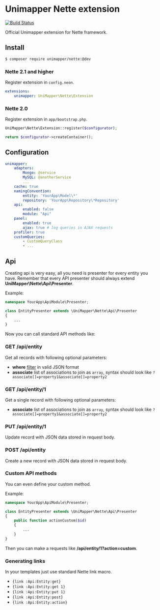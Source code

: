 Unimapper Nette extension
=========================

[![Build Status](https://secure.travis-ci.org/unimapper/nette.png?branch=master)](http://travis-ci.org/unimapper/nette)

Official Unimapper extension for Nette framework.

## Install

```sh
$ composer require unimapper/nette:@dev
```

### Nette 2.1 and higher

Register extension in `config.neon`.

```yml
extensions:
    unimapper: UniMapper\Nette\Extension
```

### Nette 2.0

Register extension in `app/bootstrap.php`.

```php
UniMapper\Nette\Extension::register($configurator);

return $configurator->createContainer();
```

## Configuration

```yml
unimapper:
    adapters:
        Mongo: @service
        MySQL: @anotherService
        ...
    cache: true
    namingConvention:
        entity: 'YourApp\Model\*'
        repository: 'YourApp\Repository\*Repository'
    api:
        enabled: false
        module: "Api"
    panel:
        enabled: true
        ajax: true # log queries in AJAX requests
    profiler: true
    customQueries:
        - CustomQueryClass
        - ...
```

## Api

Creating api is very easy, all you need is presenter for every entity you have. Remember that every API presenter should always extend **UniMapper\Nette\Api\Presenter**.

Example:
```php
namespace YourApp\ApiModule\Presenter;

class EntityPresenter extends \UniMapper\Nette\Api\Presenter
{
    ...
}
```

Now you can call standard API methods like:
### GET /api/entity
Get all records with following optional parameters:
- **where** [filter](http://unimapper.github.io/docs/reference/repository/#filtering-data) in valid JSON format
- **associate** list of associations to join as `array`, syntax should look like `?associate[]=property1&associate[]=property2`

### GET /api/entity/1
Get a single record with following optional parameters:
- **associate** list of associations to join as `array`, syntax should look like `?associate[]=property1&associate[]=property2`

### PUT /api/entity/1
Update record with JSON data stored in request body.

### POST /api/entity
Create a new record with JSON data stored in request body.

### Custom API methods
You can even define your custom method.

Example:
```php
namespace YourApp\ApiModule\Presenter;

class EntityPresenter extends \UniMapper\Nette\Api\Presenter
{
    public function actionCustom($id)
    {
        ...
    }
}
```
Then you can make a requests like **/api/entity/1?action=custom**.

### Generating links
In your templates just use standard Nette link macro.

- `{link :Api:Entity:get}`
- `{link :Api:Entity:get 1}`
- `{link :Api:Entity:put 1}`
- `{link :Api:Entity:post}`
- `{link :Api:Entity:action}`